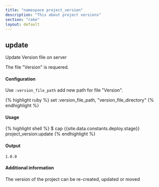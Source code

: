 ```yaml
---
title: "namespace project_version"
description: "This about project versions"
section: "rake" 
layout: default
---
```


## update

Update Version file on server

The file "Version" is requered.

#### Configuration

Use `:version_file_path` add new path for file "Version".

{% highlight ruby %}
set :version_file_path, "version_file_directory"
{% endhighlight %}

#### Usage

{% highlight shell %}
$ cap {{site.data.constants.deploy.stage}} project_version:update
{% endhighlight %}


#### Output

`1.0.0`

#### Additional information

The version of the project can be re-created, updated or moved